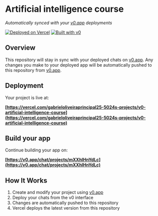 # Artificial intelligence course

*Automatically synced with your [v0.app](https://v0.app) deployments*

[![Deployed on Vercel](https://img.shields.io/badge/Deployed%20on-Vercel-black?style=for-the-badge&logo=vercel)](https://vercel.com/gabrieloliveiraprincipal25-5024s-projects/v0-artificial-intelligence-course)
[![Built with v0](https://img.shields.io/badge/Built%20with-v0.app-black?style=for-the-badge)](https://v0.app/chat/projects/mXXhIHnYdLc)

## Overview

This repository will stay in sync with your deployed chats on [v0.app](https://v0.app).
Any changes you make to your deployed app will be automatically pushed to this repository from [v0.app](https://v0.app).

## Deployment

Your project is live at:

**[https://vercel.com/gabrieloliveiraprincipal25-5024s-projects/v0-artificial-intelligence-course](https://vercel.com/gabrieloliveiraprincipal25-5024s-projects/v0-artificial-intelligence-course)**

## Build your app

Continue building your app on:

**[https://v0.app/chat/projects/mXXhIHnYdLc](https://v0.app/chat/projects/mXXhIHnYdLc)**

## How It Works

1. Create and modify your project using [v0.app](https://v0.app)
2. Deploy your chats from the v0 interface
3. Changes are automatically pushed to this repository
4. Vercel deploys the latest version from this repository
